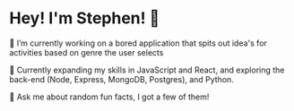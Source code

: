 <h1 align="left">Hey! I'm Stephen! 👋</h1>

🔭 I’m currently working on a bored application that spits out idea's for activities based on genre the user selects

🌱 Currently expanding my skills in JavaScript and React, and exploring the back-end (Node, Express, MongoDB, Postgres), and Python.

💬 Ask me about random fun facts, I got a few of them!
<!--
**samcmullin/samcmullin** is a ✨ _special_ ✨ repository because its `README.md` (this file) appears on your GitHub profile.

Here are some ideas to get you started:

- 🔭 I’m currently working on ...
- 🌱 I’m currently learning ...
- 👯 I’m looking to collaborate on ...
- 🤔 I’m looking for help with ...
- 💬 Ask me about ...
- 📫 How to reach me: ...
- 😄 Pronouns: ...
- ⚡ Fun fact: ...
-->
